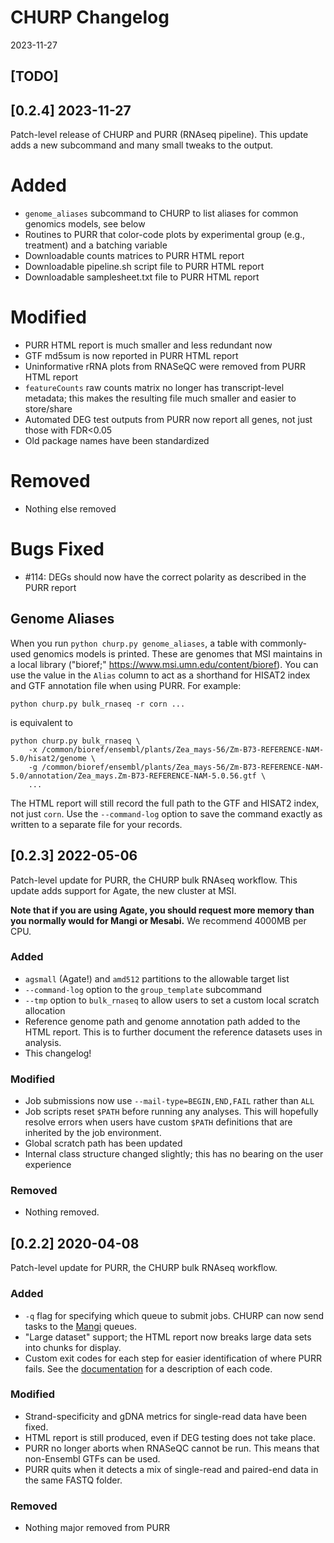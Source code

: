 # CHURP Changelog
2023-11-27

## [TODO]

## [0.2.4] 2023-11-27
Patch-level release of CHURP and PURR (RNAseq pipeline). This update adds a new
subcommand and many small tweaks to the output.

# Added
- `genome_aliases` subcommand to CHURP to list aliases for common genomics
  models, see below
- Routines to PURR that color-code plots by experimental group
  (e.g., treatment) and a batching variable
- Downloadable counts matrices to PURR HTML report
- Downloadable pipeline.sh script file to PURR HTML report
- Downloadable samplesheet.txt file to PURR HTML report

# Modified
- PURR HTML report is much smaller and less redundant now
- GTF md5sum is now reported in PURR HTML report
- Uninformative rRNA plots from RNASeQC were removed from PURR HTML report
- `featureCounts` raw counts matrix no longer has transcript-level metadata;
  this makes the resulting file much smaller and easier to store/share
- Automated DEG test outputs from PURR now report all genes, not just those
  with FDR<0.05
- Old package names have been standardized

# Removed
- Nothing else removed

# Bugs Fixed
- #114: DEGs should now have the correct polarity as described in the PURR
  report

## Genome Aliases
When you run `python churp.py genome_aliases`, a table with commonly-used
genomics models is printed. These are genomes that MSI maintains in a local
library ("bioref;" https://www.msi.umn.edu/content/bioref). You can use the
value in the `Alias` column to act as a shorthand for HISAT2 index and GTF
annotation file when using PURR. For example:

```
python churp.py bulk_rnaseq -r corn ...
```

is equivalent to

```
python churp.py bulk_rnaseq \
    -x /common/bioref/ensembl/plants/Zea_mays-56/Zm-B73-REFERENCE-NAM-5.0/hisat2/genome \
    -g /common/bioref/ensembl/plants/Zea_mays-56/Zm-B73-REFERENCE-NAM-5.0/annotation/Zea_mays.Zm-B73-REFERENCE-NAM-5.0.56.gtf \
    ...
```

The HTML report will still record the full path to the GTF and HISAT2 index,
not just `corn`. Use the `--command-log` option to save the command exactly as
written to a separate file for your records.

## [0.2.3] 2022-05-06
Patch-level update for PURR, the CHURP bulk RNAseq workflow. This update adds
support for Agate, the new cluster at MSI.

**Note that if you are using Agate, you should request more memory than you
normally would for Mangi or Mesabi.** We recommend 4000MB per CPU.

### Added
- `agsmall` (Agate!) and `amd512` partitions to the allowable target list
- `--command-log` option to the `group_template` subcommand
- `--tmp` option to `bulk_rnaseq` to allow users to set a custom local scratch
  allocation
- Reference genome path and genome annotation path added to the HTML report.
  This is to further document the reference datasets uses in analysis.
- This changelog!

### Modified
- Job submissions now use `--mail-type=BEGIN,END,FAIL` rather than `ALL`
- Job scripts reset `$PATH` before running any analyses. This will hopefully
  resolve errors when users have custom `$PATH` definitions that are inherited
  by the job environment.
- Global scratch path has been updated
- Internal class structure changed slightly; this has no bearing on the user
  experience

### Removed
- Nothing removed.

## [0.2.2] 2020-04-08
Patch-level update for PURR, the CHURP bulk RNAseq workflow.

### Added
- `-q` flag for specifying which queue to submit jobs. CHURP can now send tasks
  to the [Mangi](https://www.msi.umn.edu/queues) queues.
- "Large dataset" support; the HTML report now breaks large data sets into
  chunks for display.
- Custom exit codes for each step for easier identification of where PURR
  fails. See the [documentation](https://github.umn.edu/MSI-RIS/CHURP/wiki/PURR-Manual-Page#exit-codes)
  for a description of each code.

### Modified
- Strand-specificity and gDNA metrics for single-read data have been fixed.
- HTML report is still produced, even if DEG testing does not take place.
- PURR no longer aborts when RNASeQC cannot be run. This means that non-Ensembl
  GTFs can be used.
- PURR quits when it detects a mix of single-read and paired-end data in the
  same FASTQ folder.

### Removed
- Nothing major removed from PURR

